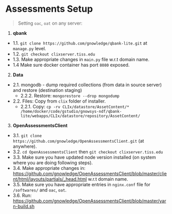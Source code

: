 # Assessments Setup
> Setting `oac`, `oat` on any server:

1. **qbank**
- 1.1. `git clone https://github.com/gnowledge/qbank-lite.git` at `manage.py` level.
- 1.2. `git checkout clixserver.tiss.edu`
- 1.3. Make appropriate changes in `main.py` file w.r.t domain name. 
- 1.4 Make sure docker container has port `8080` exposed.


2. **Data**
- 2.1. mongodb - dump required collections (from data in source server) and restore (destination staging)
    + 2.2.2. Restore: `mongorestore --drop mongodump`
- 2.2. Files: Copy from `clix` folder of installer.
    + 2.2.1. Copy: `cp -rv CLIx/datastore/AssetContent/* /home/docker/code/gstudio/gnowsys-ndf/qbank-lite/webapps/CLIx/datastore/repository/AssetContent/`


3. **OpenAssessmentsClient**
- 3.1. `git clone https://github.com/gnowledge/OpenAssessmentsClient.git` (at anywhere).
- 3.2. `cd OpenAssessmentsClient` then `git checkout clixserver.tiss.edu`
- 3.3. Make sure you have updated node version installed (on system where you are doing following steps).
- 3.4. Make appropriate changes in: https://github.com/gnowledge/OpenAssessmentsClient/blob/master/client/html/layouts/partials/_head.html w.r.t domain name.
- 3.5. Make sure you have appropriate entries in `nginx.conf` file for `/softwares/` and `oac`, `oat`.
- 3.6. Run: https://github.com/gnowledge/OpenAssessmentsClient/blob/master/yarn-build.sh